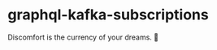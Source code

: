 # graphql-kafka-subscriptions


<!-- INSPIRATIONAL_QUOTE_START -->
Discomfort is the currency of your dreams.
👻
<!-- INSPIRATIONAL_QUOTE_END -->
